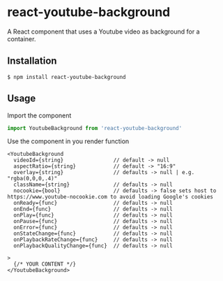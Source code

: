 # react-youtube-background
A React component that uses a Youtube video as background for a container.

## Installation
```
$ npm install react-youtube-background
```

## Usage

Import the component
```javascript
import YoutubeBackground from 'react-youtube-background'
```

Use the component in you render function

```
<YoutubeBackground
  videoId={string}                // default -> null
  aspectRatio={string}            // default -> "16:9"
  overlay={string}                // defaults -> null | e.g. "rgba(0,0,0,.4)"
  className={string}              // defaults -> null
  nocookie={bool}                 // defaults -> false sets host to https://www.youtube-nocookie.com to avoid loading Google's cookies
  onReady={func}                  // defaults -> null
  onEnd={func}                    // defaults -> null
  onPlay={func}                   // defaults -> null
  onPause={func}                  // defaults -> null
  onError={func}                  // defaults -> null
  onStateChange={func}            // defaults -> null
  onPlaybackRateChange={func}     // defaults -> null
  onPlaybackQualityChange={func}  // defaults -> null

>
  {/* YOUR CONTENT */}
</YoutubeBackground>
```

